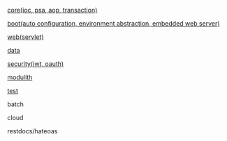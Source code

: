 [core(ioc, psa, aop, transaction)](core/README.md)

[boot(auto configuration, environment abstraction, embedded web server)](boot/README.md)

[web(servlet)](./web/README.md)

[data](data/README.md)

[security(jwt, oauth)](./security/README.md)

[modulith](./modulith/txt/modulith.md)

[test](../testing/springboot/README.md)

batch

cloud

restdocs/hateoas
